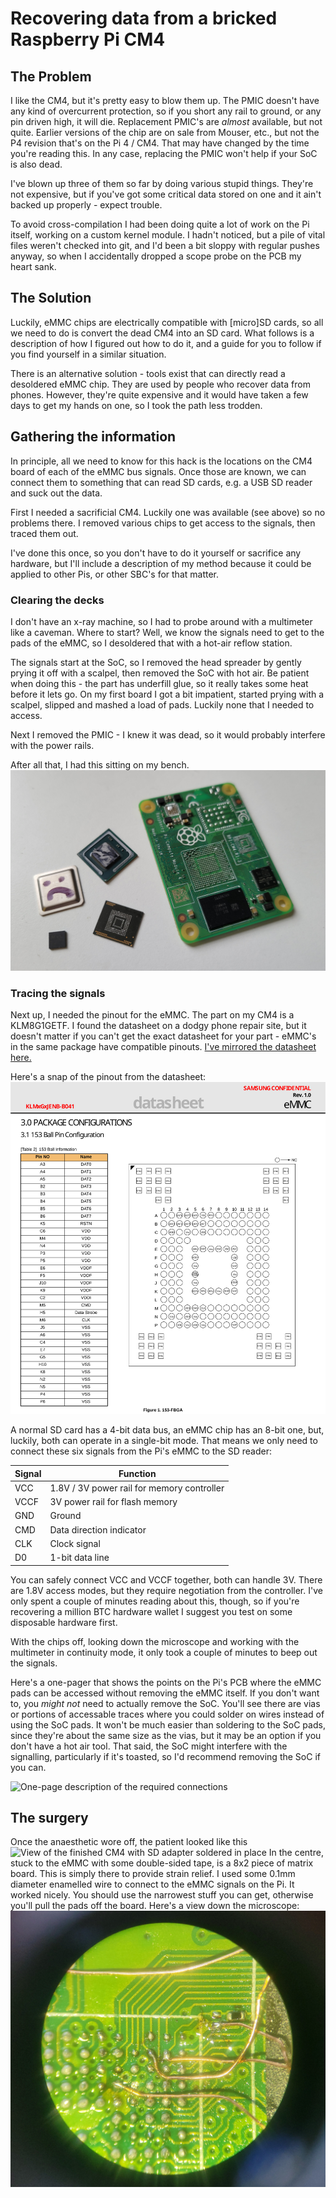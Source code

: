 # Recovering data from a bricked Raspberry Pi CM4

## The Problem
I like the CM4, but it's pretty easy to blow them up. The PMIC doesn't have any kind of overcurrent protection, so if you short any rail to ground, or any pin driven high, it will die. Replacement PMIC's are *almost* available, but not quite. Earlier versions of the chip are on sale from Mouser, etc., but not the P4 revision that's on the Pi 4 / CM4. That may have changed by the time you're reading this. In any case, replacing the PMIC won't help if your SoC is also dead.

I've blown up three of them so far by doing various stupid things. They're not expensive, but if you've got some critical data stored on one and it ain't backed up properly - expect trouble.

To avoid cross-compilation I had been doing quite a lot of work on the Pi itself, working on a custom kernel module. I hadn't noticed, but a pile of vital files weren't checked into git, and I'd been a bit sloppy with regular pushes anyway, so when I accidentally dropped a scope probe on the PCB my heart sank.

## The Solution
Luckily, eMMC chips are electrically compatible with [micro]SD cards, so all we need to do is convert the dead CM4 into an SD card. What follows is a description of how I figured out how to do it, and a guide for you to follow if you find yourself in a similar situation.

There is an alternative solution - tools exist that can directly read a desoldered eMMC chip. They are used by people who recover data from phones. However, they're quite expensive and it would have taken a few days to get my hands on one, so I took the path less trodden. 

## Gathering the information
In principle, all we need to know for this hack is the locations on the CM4 board of each of the eMMC bus signals. Once those are known, we can connect them to something that can read SD cards, e.g. a USB SD reader and suck out the data.

First I needed a sacrificial CM4. Luckily one was available (see above) so no problems there. I removed various chips to get access to the signals, then traced them out.

I've done this once, so you don't have to do it yourself or sacrifice any hardware, but I'll include a description of my method because it could be applied to other Pis, or other SBC's for that matter.

### Clearing the decks
I don't have an x-ray machine, so I had to probe around with a multimeter like a caveman. Where to start? Well, we know the signals need to get to the pads of the eMMC, so I desoldered that with a hot-air reflow station. 

The signals start at the SoC, so I removed the head spreader by gently prying it off with a scalpel, then removed the SoC with hot air. Be patient when doing this - the part has underfill glue, so it really takes some heat before it lets go. On my first board I got a bit impatient, started prying with a scalpel, slipped and mashed a load of pads. Luckily none that I needed to access.

Next I removed the PMIC - I knew it was dead, so it would probably interfere with the power rails.

After all that, I had this sitting on my bench.
[![Pi CM4 with chips removed](images/parts-removed.jpg)](https://raw.githubusercontent.com/jeffmakes/pi-data-recovery/main/images/parts-removed.jpg)

### Tracing the signals
Next up, I needed the pinout for the eMMC. The part on my CM4 is a KLM8G1GETF. I found the datasheet on a dodgy phone repair site, but it doesn't matter if you can't get the exact datasheet for your part - eMMC's in the same package have compatible pinouts. [I've mirrored the datasheet here.](docs/KLMxGxJENB-B041-1.0.pdf?raw=1) 

Here's a snap of the pinout from the datasheet:
![eMMC pinout diagram](images/emmc-pinout.png?raw=1)

A normal SD card has a 4-bit data bus, an eMMC chip has an 8-bit one, but, luckily, both can operate in a single-bit mode. That means we only need to connect these six signals from the Pi's eMMC to the SD reader:

| Signal | Function |
| ------ | -------- |
| VCC    | 1.8V / 3V power rail for memory controller |
| VCCF   | 3V power rail for flash memory |
| GND    | Ground |
| CMD    | Data direction indicator |
| CLK    | Clock signal |
| D0     | 1-bit data line |

You can safely connect VCC and VCCF together, both can handle 3V. There are 1.8V access modes, but they require negotiation from the controller. I've only spent a couple of minutes reading about this, though, so if you're recovering a million BTC hardware wallet I suggest you test on some disposable hardware first.

With the chips off, looking down the microscope and working with the multimeter in continuity mode, it only took a couple of minutes to beep out the signals.

Here's a one-pager that shows the points on the Pi's PCB where the eMMC pads can be accessed without removing the eMMC itself. If you don't want to, you *might not* need to actually remove the SoC. You'll see there are vias or portions of accessable traces where you could solder on wires instead of using the SoC pads. It won't be much easier than soldering to the SoC pads, since they're about the same size as the vias, but it may be an option if you don't have a hot air tool. That said, the SoC might interfere with the signalling, particularly if it's toasted, so I'd recommend removing the SoC if you can.

![One-page description of the required connections](images/wiring.jpg?raw=1)

## The surgery
Once the anaesthetic wore off, the patient looked like this
![View of the finished CM4 with SD adapter soldered in place](images/soldering.jpg?raw=1)
In the centre, stuck to the eMMC with some double-sided tape, is a 8x2 piece of matrix board. This is simply there to provide strain relief. I used some 0.1mm diameter enamelled wire to connect to the eMMC signals on the Pi. It worked nicely. You should use the narrowest stuff you can get, otherwise you'll pull the pads off the board.
Here's a view down the microscope:
![Microscope view of the wires soldered to the SoC pads](images/microscope.jpg?raw=1)

